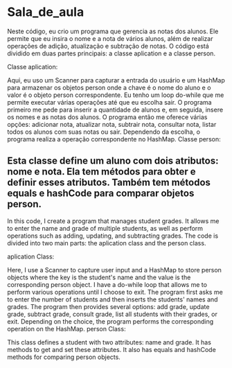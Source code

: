 # Sala_de_aula
Neste código, eu crio um programa que gerencia as notas dos alunos. Ele permite que eu insira o nome e a nota de vários alunos, além de realizar operações de adição, atualização e subtração de notas. O código está dividido em duas partes principais: a classe aplication e a classe person.

Classe aplication:

Aqui, eu uso um Scanner para capturar a entrada do usuário e um HashMap para armazenar os objetos person onde a chave é o nome do aluno e o valor é o objeto person correspondente.
Eu tenho um loop do-while que me permite executar várias operações até que eu escolha sair. O programa primeiro me pede para inserir a quantidade de alunos e, em seguida, insere os nomes e as notas dos alunos.
O programa então me oferece várias opções: adicionar nota, atualizar nota, subtrair nota, consultar nota, listar todos os alunos com suas notas ou sair.
Dependendo da escolha, o programa realiza a operação correspondente no HashMap.
Classe person:

Esta classe define um aluno com dois atributos: nome e nota.
Ela tem métodos para obter e definir esses atributos.
Também tem métodos equals e hashCode para comparar objetos person.
--------------------------------------------------------------------------------------------------------
In this code, I create a program that manages student grades. It allows me to enter the name and grade of multiple students, as well as perform operations such as adding, updating, and subtracting grades. The code is divided into two main parts: the aplication class and the person class.

aplication Class:

Here, I use a Scanner to capture user input and a HashMap to store person objects where the key is the student's name and the value is the corresponding person object.
I have a do-while loop that allows me to perform various operations until I choose to exit. The program first asks me to enter the number of students and then inserts the students' names and grades.
The program then provides several options: add grade, update grade, subtract grade, consult grade, list all students with their grades, or exit.
Depending on the choice, the program performs the corresponding operation on the HashMap.
person Class:

This class defines a student with two attributes: name and grade.
It has methods to get and set these attributes.
It also has equals and hashCode methods for comparing person objects.

 
